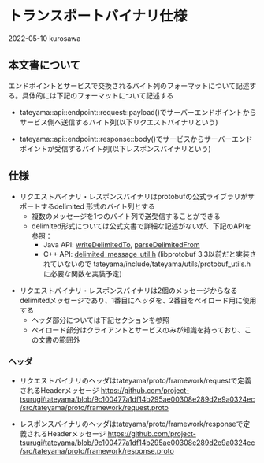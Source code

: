 # トランスポートバイナリ仕様

2022-05-10 kurosawa

## 本文書について

エンドポイントとサービスで交換されるバイト列のフォーマットについて記述する。具体的には下記のフォーマットについて記述する

- tateyama::api::endpoint::request::payload()でサーバーエンドポイントからサービス側へ送信するバイト列(以下リクエストバイナリという)

- tateyama::api::endpoint::response::body()でサービスからサーバーエンドポイントが受信するバイト列(以下レスポンスバイナリという)

## 仕様

- リクエストバイナリ・レスポンスバイナリはprotobufの公式ライブラリがサポートするdelimited 形式のバイト列とする
  - 複数のメッセージを1つのバイト列で送受信することができる
  - delimited形式については公式文書で詳細な記述がないが、下記のAPIを参照：
    - Java API: [writeDelimitedTo], [parseDelimitedFrom]
    - C++ API: [delimited_message_util.h]
(libprotobuf 3.3以前だと実装されていないので tateyama/include/tateyama/utils/protobuf_utils.h
に必要な関数を実装予定)

[writeDelimitedTo]: https://developers.google.com/protocol-buffers/docs/reference/java/com/google/protobuf/MessageLite#writeDelimitedTo-java.io.OutputStream-

[parseDelimitedFrom]: https://developers.google.com/protocol-buffers/docs/reference/java/com/google/protobuf/Parser#parseDelimitedFrom-java.io.InputStream-

[delimited_message_util.h]: https://github.com/protocolbuffers/protobuf/blob/main/src/google/protobuf/util/delimited_message_util.cc

- リクエストバイナリ・レスポンスバイナリは2個のメッセージからなるdelimitedメッセージであり、1番目にヘッダを、2番目をペイロード用に使用する
  - ヘッダ部分については下記セクションを参照
  - ペイロード部分はクライアントとサービスのみが知識を持っており、この文書の範囲外

### ヘッダ

- リクエストバイナリのヘッダはtateyama/proto/framework/requestで定義されるHeaderメッセージ
https://github.com/project-tsurugi/tateyama/blob/9c100477a1df14b295ae00308e289d2e9a0324ec/src/tateyama/proto/framework/request.proto

- レスポンスバイナリのヘッダはtateyama/proto/framework/responseで定義されるHeaderメッセージ
https://github.com/project-tsurugi/tateyama/blob/9c100477a1df14b295ae00308e289d2e9a0324ec/src/tateyama/proto/framework/response.proto
